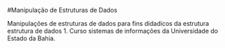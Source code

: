 #Manipulação de Estruturas de Dados

Manipulações de estruturas de dados para fins didadicos da estrutura estrutura de dados 1.
Curso sistemas de informações da Universidade do Estado da Bahia.
